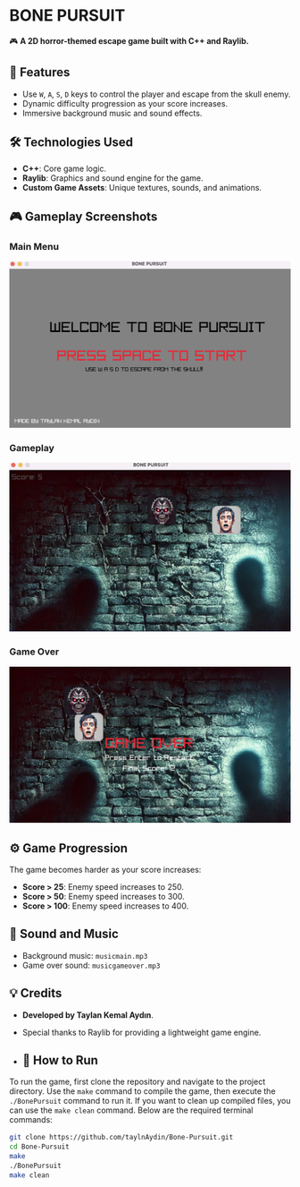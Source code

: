 # BONE PURSUIT

🎮 **A 2D horror-themed escape game built with C++ and Raylib.**


## 🚀 Features
- Use `W`, `A`, `S`, `D` keys to control the player and escape from the skull enemy.
- Dynamic difficulty progression as your score increases.
- Immersive background music and sound effects.


## 🛠️ Technologies Used
- **C++**: Core game logic.
- **Raylib**: Graphics and sound engine for the game.
- **Custom Game Assets**: Unique textures, sounds, and animations.


## 🎮 Gameplay Screenshots
### Main Menu
![Main Menu](screenshots/MainMenu.png)

### Gameplay
![Gameplay Screen](screenshots/GamePlay.png)

### Game Over
![Game Over Screen](screenshots/GameOver.png)


## ⚙️ Game Progression
The game becomes harder as your score increases:
- **Score > 25**: Enemy speed increases to 250.
- **Score > 50**: Enemy speed increases to 300.
- **Score > 100**: Enemy speed increases to 400.


## 🎵 Sound and Music
- Background music: `musicmain.mp3`
- Game over sound: `musicgameover.mp3`



## 💡 Credits
- **Developed by Taylan Kemal Aydın**.
- Special thanks to Raylib for providing a lightweight game engine.


- ## 📖 How to Run
To run the game, first clone the repository and navigate to the project directory. Use the `make` command to compile the game, then execute the `./BonePursuit` command to run it. If you want to clean up compiled files, you can use the `make clean` command. Below are the required terminal commands:

```bash
git clone https://github.com/taylnAydin/Bone-Pursuit.git
cd Bone-Pursuit
make
./BonePursuit
make clean


